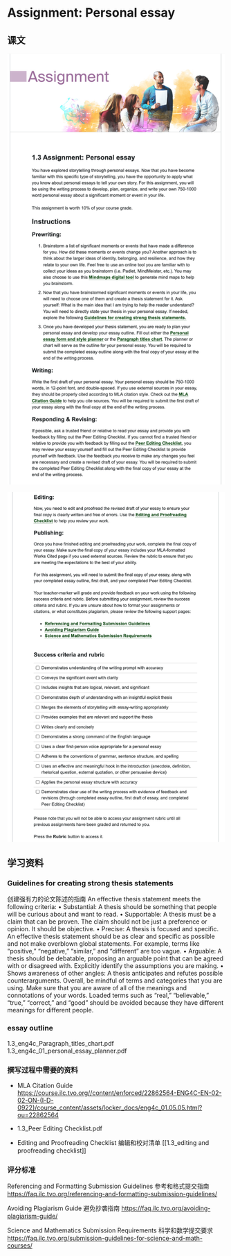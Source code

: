 # Assignment: Personal essay

## 课文
![](../img/1.3_1.png)

![](../img/1.3_2.png)



## 学习资料

### Guidelines for creating strong thesis statements
创建强有力的论文陈述的指南
An effective thesis statement meets the following criteria:
• Substantial: A thesis should be something that people will be curious about and want to
read.
• Supportable: A thesis must be a claim that can be proven. The claim should not be just
a preference or opinion. It should be objective.
• Precise: A thesis is focused and specific. An effective thesis statement should be as
clear and specific as possible and not make overblown global statements. For example,
terms like “positive,” “negative,” “similar,” and “different” are too vague.
• Arguable: A thesis should be debatable, proposing an arguable point that can be agreed
with or disagreed with. Explicitly identify the assumptions you are making.
• Shows awareness of other angles: A thesis anticipates and refutes possible counterarguments.
Overall, be mindful of terms and categories that you are using. Make sure that you are
aware of all of the meanings and connotations of your words. Loaded terms such as “real,”
“believable,” “true,” “correct,” and “good” should be avoided because they have different
meanings for different people. 

### essay outline

1.3_eng4c_Paragraph_titles_chart.pdf
1.3_eng4c_01_personal_essay_planner.pdf

### 撰写过程中需要的资料

- MLA Citation Guide
https://course.ilc.tvo.org//content/enforced/22862564-ENG4C-EN-02-02-ON-(I-D-0922)/course_content/assets/locker_docs/eng4c_01.05.05.html?ou=22862564

- 1.3_Peer Editing Checklist.pdf

- Editing and Proofreading Checklist 
编辑和校对清单
[[1.3_editing and proofreading checklist]]


### 评分标准

Referencing and Formatting Submission Guidelines
参考和格式提交指南
https://faq.ilc.tvo.org/referencing-and-formatting-submission-guidelines/


Avoiding Plagiarism Guide
避免抄袭指南
https://faq.ilc.tvo.org/avoiding-plagiarism-guide/

Science and Mathematics Submission Requirements
科学和数学提交要求
https://faq.ilc.tvo.org/submission-guidelines-for-science-and-math-courses/
